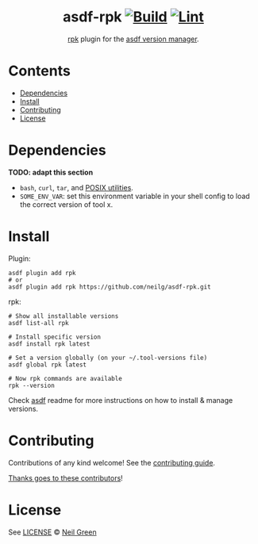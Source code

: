 <div align="center">

# asdf-rpk [![Build](https://github.com/neilg/asdf-rpk/actions/workflows/build.yml/badge.svg)](https://github.com/neilg/asdf-rpk/actions/workflows/build.yml) [![Lint](https://github.com/neilg/asdf-rpk/actions/workflows/lint.yml/badge.svg)](https://github.com/neilg/asdf-rpk/actions/workflows/lint.yml)

[rpk](https://github.com/neilg/rpk) plugin for the [asdf version manager](https://asdf-vm.com).

</div>

# Contents

- [Dependencies](#dependencies)
- [Install](#install)
- [Contributing](#contributing)
- [License](#license)

# Dependencies

**TODO: adapt this section**

- `bash`, `curl`, `tar`, and [POSIX utilities](https://pubs.opengroup.org/onlinepubs/9699919799/idx/utilities.html).
- `SOME_ENV_VAR`: set this environment variable in your shell config to load the correct version of tool x.

# Install

Plugin:

```shell
asdf plugin add rpk
# or
asdf plugin add rpk https://github.com/neilg/asdf-rpk.git
```

rpk:

```shell
# Show all installable versions
asdf list-all rpk

# Install specific version
asdf install rpk latest

# Set a version globally (on your ~/.tool-versions file)
asdf global rpk latest

# Now rpk commands are available
rpk --version
```

Check [asdf](https://github.com/asdf-vm/asdf) readme for more instructions on how to
install & manage versions.

# Contributing

Contributions of any kind welcome! See the [contributing guide](contributing.md).

[Thanks goes to these contributors](https://github.com/neilg/asdf-rpk/graphs/contributors)!

# License

See [LICENSE](LICENSE) © [Neil Green](https://github.com/neilg/)
